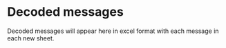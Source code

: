 # Decoded messages

Decoded messages will appear here in excel format with each message in each new sheet.
